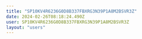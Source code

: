 ```yaml
---
title: "SP10KV4R6236G0D8B337FBXRG3N39P1A8M2BSVR3Z"
date: 2024-02-26T08:18:24.490Z
user: SP10KV4R6236G0D8B337FBXRG3N39P1A8M2BSVR3Z
layout: "users"
---
```

    